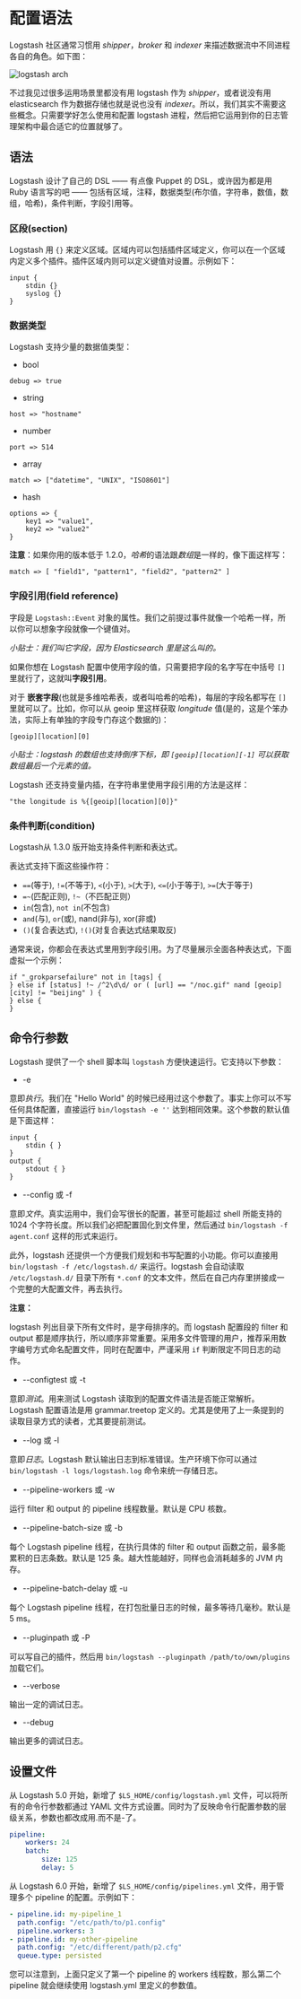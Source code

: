 # 配置语法

Logstash 社区通常习惯用 *shipper*，*broker* 和 *indexer* 来描述数据流中不同进程各自的角色。如下图：

![logstash arch](../images/logstash-arch.jpg)

不过我见过很多运用场景里都没有用 logstash 作为 *shipper*，或者说没有用 elasticsearch 作为数据存储也就是说也没有 *indexer*。所以，我们其实不需要这些概念。只需要学好怎么使用和配置 logstash 进程，然后把它运用到你的日志管理架构中最合适它的位置就够了。

## 语法

Logstash 设计了自己的 DSL —— 有点像 Puppet 的 DSL，或许因为都是用 Ruby 语言写的吧 —— 包括有区域，注释，数据类型(布尔值，字符串，数值，数组，哈希)，条件判断，字段引用等。

### 区段(section)

Logstash 用 `{}` 来定义区域。区域内可以包括插件区域定义，你可以在一个区域内定义多个插件。插件区域内则可以定义键值对设置。示例如下：

```
input {
    stdin {}
    syslog {}
}
```

### 数据类型

Logstash 支持少量的数据值类型：

* bool

```
debug => true
```

* string

```
host => "hostname"
```

* number

```
port => 514
```

* array

```
match => ["datetime", "UNIX", "ISO8601"]
```

* hash

```
options => {
    key1 => "value1",
    key2 => "value2"
}
```

**注意**：如果你用的版本低于 1.2.0，*哈希*的语法跟*数组*是一样的，像下面这样写：

```
match => [ "field1", "pattern1", "field2", "pattern2" ]
```

### 字段引用(field reference)

字段是 `Logstash::Event` 对象的属性。我们之前提过事件就像一个哈希一样，所以你可以想象字段就像一个键值对。

*小贴士：我们叫它字段，因为 Elasticsearch 里是这么叫的。*

如果你想在 Logstash 配置中使用字段的值，只需要把字段的名字写在中括号 `[]` 里就行了，这就叫**字段引用**。

对于 **嵌套字段**(也就是多维哈希表，或者叫哈希的哈希)，每层的字段名都写在 `[]` 里就可以了。比如，你可以从 geoip 里这样获取 *longitude* 值(是的，这是个笨办法，实际上有单独的字段专门存这个数据的)：

```
[geoip][location][0]
```

*小贴士：logstash 的数组也支持倒序下标，即 `[geoip][location][-1]` 可以获取数组最后一个元素的值。*

Logstash 还支持变量内插，在字符串里使用字段引用的方法是这样：

```
"the longitude is %{[geoip][location][0]}"
```

### 条件判断(condition)

Logstash从 1.3.0 版开始支持条件判断和表达式。

表达式支持下面这些操作符：

* `==`(等于), `!=`(不等于), `<`(小于), `>`(大于), `<=`(小于等于), `>=`(大于等于)
* `=~`(匹配正则), `!~`（不匹配正则）
* `in`(包含), `not in`(不包含)
* `and`(与), `or`(或), nand(非与), xor(非或)
* `()`(复合表达式), `!()`(对复合表达式结果取反)

通常来说，你都会在表达式里用到字段引用。为了尽量展示全面各种表达式，下面虚拟一个示例：

```
if "_grokparsefailure" not in [tags] {
} else if [status] !~ /^2\d\d/ or ( [url] == "/noc.gif" nand [geoip][city] != "beijing" ) {
} else {
}
```

## 命令行参数

Logstash 提供了一个 shell 脚本叫 `logstash` 方便快速运行。它支持以下参数：

* -e

意即*执行*。我们在 "Hello World" 的时候已经用过这个参数了。事实上你可以不写任何具体配置，直接运行 `bin/logstash -e ''` 达到相同效果。这个参数的默认值是下面这样：

```
input {
    stdin { }
}
output {
    stdout { }
}
```

* --config 或 -f

意即*文件*。真实运用中，我们会写很长的配置，甚至可能超过 shell 所能支持的 1024 个字符长度。所以我们必把配置固化到文件里，然后通过 `bin/logstash -f agent.conf` 这样的形式来运行。

此外，logstash 还提供一个方便我们规划和书写配置的小功能。你可以直接用 `bin/logstash -f /etc/logstash.d/` 来运行。logstash 会自动读取 `/etc/logstash.d/` 目录下所有 `*.conf` 的文本文件，然后在自己内存里拼接成一个完整的大配置文件，再去执行。

**注意：**

logstash 列出目录下所有文件时，是字母排序的。而 logstash 配置段的 filter 和 output 都是顺序执行，所以顺序非常重要。采用多文件管理的用户，推荐采用数字编号方式命名配置文件，同时在配置中，严谨采用 `if` 判断限定不同日志的动作。

* --configtest 或 -t

意即*测试*。用来测试 Logstash 读取到的配置文件语法是否能正常解析。Logstash 配置语法是用 grammar.treetop 定义的。尤其是使用了上一条提到的读取目录方式的读者，尤其要提前测试。

* --log 或 -l

意即*日志*。Logstash 默认输出日志到标准错误。生产环境下你可以通过 `bin/logstash -l logs/logstash.log` 命令来统一存储日志。

* --pipeline-workers 或 -w

运行 filter 和 output 的 pipeline 线程数量。默认是 CPU 核数。

* --pipeline-batch-size 或 -b

每个 Logstash pipeline 线程，在执行具体的 filter 和 output 函数之前，最多能累积的日志条数。默认是 125 条。越大性能越好，同样也会消耗越多的 JVM 内存。

* --pipeline-batch-delay 或 -u

每个 Logstash pipeline 线程，在打包批量日志的时候，最多等待几毫秒。默认是 5 ms。

* --pluginpath 或 -P

可以写自己的插件，然后用 `bin/logstash --pluginpath /path/to/own/plugins` 加载它们。

* --verbose

输出一定的调试日志。

* --debug

输出更多的调试日志。

## 设置文件

从 Logstash 5.0 开始，新增了 `$LS_HOME/config/logstash.yml` 文件，可以将所有的命令行参数都通过 YAML 文件方式设置。同时为了反映命令行配置参数的层级关系，参数也都改成用.而不是-了。

```YAML
pipeline:
    workers: 24
    batch:
        size: 125
        delay: 5
```

从 Logstash 6.0 开始，新增了 `$LS_HOME/config/pipelines.yml` 文件，用于管理多个 pipeline 的配置。示例如下：

```YAML
- pipeline.id: my-pipeline_1
  path.config: "/etc/path/to/p1.config"
  pipeline.workers: 3
- pipeline.id: my-other-pipeline
  path.config: "/etc/different/path/p2.cfg"
  queue.type: persisted
```

您可以注意到，上面只定义了第一个 pipeline 的 workers 线程数，那么第二个 pipeline 就会继续使用 logstash.yml 里定义的参数值。
